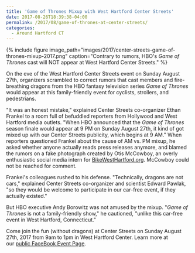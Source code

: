 ```yaml
---
title: 'Game of Thrones Mixup with West Hartford Center Streets'
date: 2017-08-26T18:39:38-04:00
permalink: /2017/08/game-of-thrones-at-center-streets/
categories:
  - Around Hartford CT
---
```

{% include figure image_path="images/2017/center-streets-game-of-thrones-mixup-2017.png" caption="Contrary to rumors, HBO's _Game of Thrones_ cast will NOT appear at West Hartford Center Streets." %}

On the eve of the West Hartford Center Streets event on Sunday August 27th, organizers scrambled to correct rumors that cast members and fire-breathing dragons from the HBO fantasy television series _Game of Thrones_ would appear at this family-friendly event for cyclists, strollers, and pedestrians.

"It was an honest mistake," explained Center Streets co-organizer Ethan Frankel to a room full of befuddled reporters from Hollywood and West Hartford media outlets. "When HBO announced that the _Game of Thrones_ season finale would appear at 9 PM on Sunday August 27th, it kind of got mixed up with our Center Streets publicity, which begins at 9 AM." When reporters questioned Frankel about the cause of AM vs. PM mixup, he asked whether anyone actually reads press releases anymore, and blamed the rumors on a fake photograph created by Otis McCowboy, an overly enthusiastic social media intern for [BikeWestHartford.org](http://bikewesthartford.org). McCowboy could not be reached for comment.

Frankel's colleagues rushed to his defense. "Technically, dragons are not cars," explained Center Streets co-organizer and scientist Edward Pawlak, "so they would be welcome to participate in our car-free event, if they actually existed."

But HBO executive Andy Borowitz was not amused by the mixup. "_Game of Thrones_ is not a family-friendly show," he cautioned, "unlike this car-free event in West Hartford, Connecticut."

Come join the fun (without dragons) at Center Streets on Sunday August 27th, 2017 from 9am to 1pm in West Hartford Center. Learn more at our [public FaceBook Event Page](https://www.facebook.com/events/1798643340165787).
